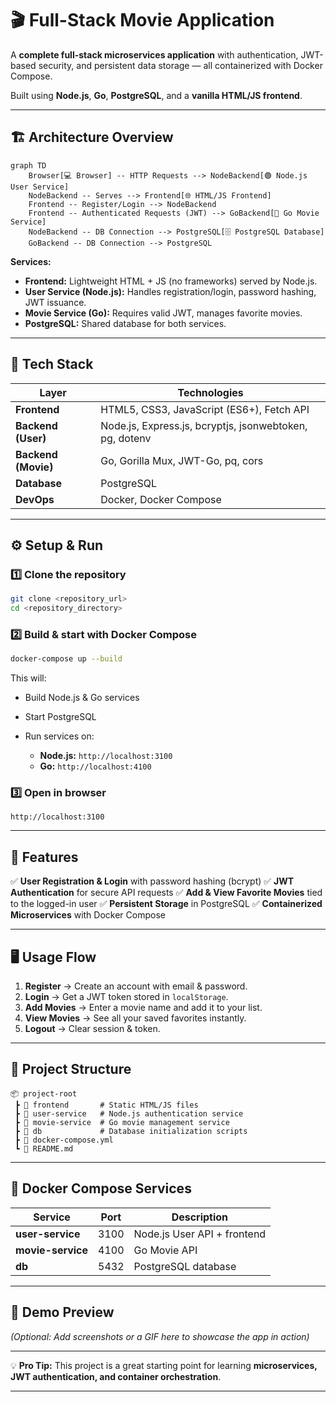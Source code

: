 # 🎬 Full-Stack Movie Application

A **complete full-stack microservices application** with authentication, JWT-based security, and persistent data storage — all containerized with Docker Compose.

Built using **Node.js**, **Go**, **PostgreSQL**, and a **vanilla HTML/JS frontend**.

---

## 🏗️ Architecture Overview

```mermaid
graph TD
    Browser[💻 Browser] -- HTTP Requests --> NodeBackend[🟢 Node.js User Service]
    NodeBackend -- Serves --> Frontend[🌐 HTML/JS Frontend]
    Frontend -- Register/Login --> NodeBackend
    Frontend -- Authenticated Requests (JWT) --> GoBackend[💛 Go Movie Service]
    NodeBackend -- DB Connection --> PostgreSQL[🗄 PostgreSQL Database]
    GoBackend -- DB Connection --> PostgreSQL
```

**Services:**

* **Frontend:** Lightweight HTML + JS (no frameworks) served by Node.js.
* **User Service (Node.js):** Handles registration/login, password hashing, JWT issuance.
* **Movie Service (Go):** Requires valid JWT, manages favorite movies.
* **PostgreSQL:** Shared database for both services.

---

## 🚀 Tech Stack

| Layer               | Technologies                                            |
| ------------------- | ------------------------------------------------------- |
| **Frontend**        | HTML5, CSS3, JavaScript (ES6+), Fetch API               |
| **Backend (User)**  | Node.js, Express.js, bcryptjs, jsonwebtoken, pg, dotenv |
| **Backend (Movie)** | Go, Gorilla Mux, JWT-Go, pq, cors                       |
| **Database**        | PostgreSQL                                              |
| **DevOps**          | Docker, Docker Compose                                  |

---

## ⚙️ Setup & Run

### 1️⃣ Clone the repository

```bash
git clone <repository_url>
cd <repository_directory>
```

### 2️⃣ Build & start with Docker Compose

```bash
docker-compose up --build
```

This will:

* Build Node.js & Go services
* Start PostgreSQL
* Run services on:

  * **Node.js:** `http://localhost:3100`
  * **Go:** `http://localhost:4100`

### 3️⃣ Open in browser

```
http://localhost:3100
```

---

## 🎯 Features

✅ **User Registration & Login** with password hashing (bcrypt)
✅ **JWT Authentication** for secure API requests
✅ **Add & View Favorite Movies** tied to the logged-in user
✅ **Persistent Storage** in PostgreSQL
✅ **Containerized Microservices** with Docker Compose

---

## 🖥 Usage Flow

1. **Register** → Create an account with email & password.
2. **Login** → Get a JWT token stored in `localStorage`.
3. **Add Movies** → Enter a movie name and add it to your list.
4. **View Movies** → See all your saved favorites instantly.
5. **Logout** → Clear session & token.

---

## 📂 Project Structure

```
📦 project-root
 ┣ 📂 frontend       # Static HTML/JS files
 ┣ 📂 user-service   # Node.js authentication service
 ┣ 📂 movie-service  # Go movie management service
 ┣ 📂 db             # Database initialization scripts
 ┣ 📜 docker-compose.yml
 ┗ 📜 README.md
```

---

## 🐳 Docker Compose Services

| Service           | Port | Description                 |
| ----------------- | ---- | --------------------------- |
| **user-service**  | 3100 | Node.js User API + frontend |
| **movie-service** | 4100 | Go Movie API                |
| **db**            | 5432 | PostgreSQL database         |

---

## 📸 Demo Preview

*(Optional: Add screenshots or a GIF here to showcase the app in action)*

---

💡 **Pro Tip:** This project is a great starting point for learning **microservices, JWT authentication, and container orchestration**.

---

